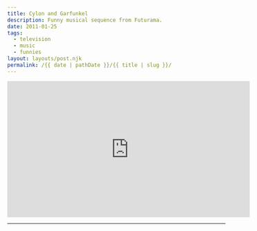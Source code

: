 ```yaml
---
title: Cylon and Garfunkel
description: Funny musical sequence from Futurama.
date: 2011-01-25
tags: 
  - television
  - music
  - funnies
layout: layouts/post.njk
permalink: /{{ date | pathDate }}/{{ title | slug }}/
---
```


<iframe class="youtube-video" width="560" height="315" src="https://www.youtube.com/embed/BaAq4Yc5o4g" title="YouTube video player" frameborder="0" allow="accelerometer; autoplay; clipboard-write; encrypted-media; gyroscope; picture-in-picture; web-share" allowfullscreen></iframe>

---
